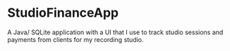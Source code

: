 # StudioFinanceApp
A Java/ SQLite application with a UI that I use to track studio sessions and payments from clients for my recording studio.
